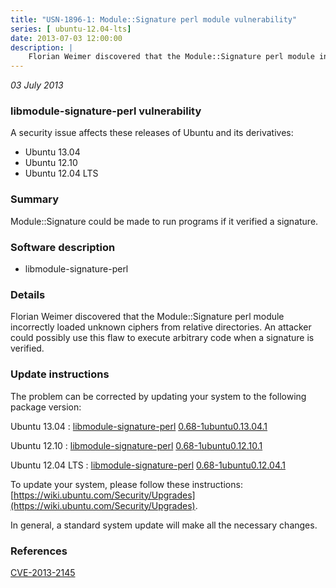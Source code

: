 ```yaml
---
title: "USN-1896-1: Module::Signature perl module vulnerability"
series: [ ubuntu-12.04-lts]
date: 2013-07-03 12:00:00
description: |
    Florian Weimer discovered that the Module::Signature perl module incorrectly loaded unknown ciphers from relative directories. An attacker could possibly use this flaw to execute arbitrary code when a signature is verified. 
--- 
```

 
 

*03 July 2013*

### libmodule-signature-perl vulnerability

A security issue affects these releases of Ubuntu and its derivatives:

* Ubuntu 13.04
* Ubuntu 12.10
* Ubuntu 12.04 LTS

### Summary

Module::Signature could be made to run programs if it verified a signature. 

### Software description

* libmodule-signature-perl 

### Details

Florian Weimer discovered that the Module::Signature perl module incorrectly loaded unknown ciphers from relative directories. An attacker could possibly use this flaw to execute arbitrary code when a signature is verified. 

### Update instructions

The problem can be corrected by updating your system to the following package version:

Ubuntu 13.04
 : [libmodule-signature-perl](https://launchpad.net/ubuntu/+source/libmodule-signature-perl) <span> [0.68-1ubuntu0.13.04.1](https://launchpad.net/ubuntu/+source/libmodule-signature-perl/0.68-1ubuntu0.13.04.1) </span> 

Ubuntu 12.10
 : [libmodule-signature-perl](https://launchpad.net/ubuntu/+source/libmodule-signature-perl) <span> [0.68-1ubuntu0.12.10.1](https://launchpad.net/ubuntu/+source/libmodule-signature-perl/0.68-1ubuntu0.12.10.1) </span> 

Ubuntu 12.04 LTS
 : [libmodule-signature-perl](https://launchpad.net/ubuntu/+source/libmodule-signature-perl) <span> [0.68-1ubuntu0.12.04.1](https://launchpad.net/ubuntu/+source/libmodule-signature-perl/0.68-1ubuntu0.12.04.1) </span> 

To update your system, please follow these instructions: [https://wiki.ubuntu.com/Security/Upgrades](https://wiki.ubuntu.com/Security/Upgrades).

In general, a standard system update will make all the necessary changes. 

### References

 
 [CVE-2013-2145](http://people.ubuntu.com/~ubuntu-security/cve/CVE-2013-2145)
 

